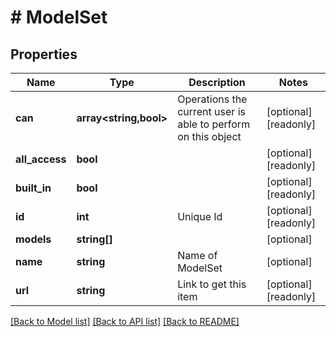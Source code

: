 # # ModelSet

## Properties

Name | Type | Description | Notes
------------ | ------------- | ------------- | -------------
**can** | **array<string,bool>** | Operations the current user is able to perform on this object | [optional] [readonly]
**all_access** | **bool** |  | [optional] [readonly]
**built_in** | **bool** |  | [optional] [readonly]
**id** | **int** | Unique Id | [optional] [readonly]
**models** | **string[]** |  | [optional]
**name** | **string** | Name of ModelSet | [optional]
**url** | **string** | Link to get this item | [optional] [readonly]

[[Back to Model list]](../../README.md#models) [[Back to API list]](../../README.md#endpoints) [[Back to README]](../../README.md)
